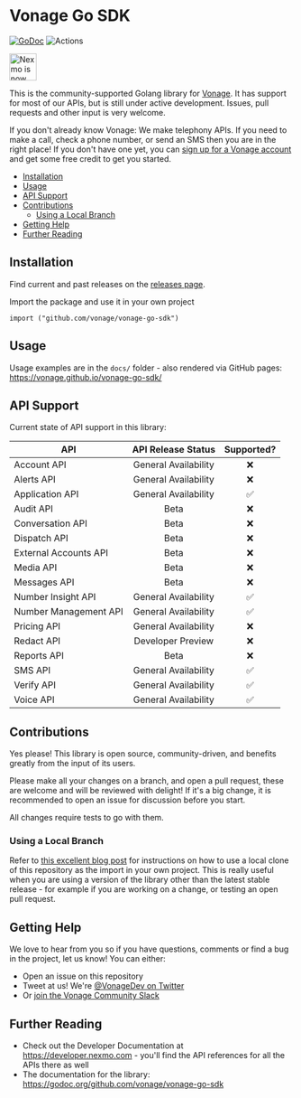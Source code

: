 # Vonage Go SDK

[![GoDoc](https://godoc.org/github.com/vonage/vonage-go-sdk?status.svg)](https://godoc.org/github.com/vonage/vonage-go-sdk) ![Actions](https://github.com/vonage/vonage-go-sdk/workflows/Vonage%20Go%20SDK/badge.svg)

<img src="https://developer.nexmo.com/assets/images/Vonage_Nexmo.svg" height="48px" alt="Nexmo is now known as Vonage" />

This is the community-supported Golang library for [Vonage](https://vonage.com). It has support for most of our APIs, but is still under active development. Issues, pull requests and other input is very welcome.

If you don't already know Vonage: We make telephony APIs. If you need to make a call, check a phone number, or send an SMS then you are in the right place! If you don't have one yet, you can [sign up for a Vonage account](https://dashboard.nexmo.com/sign-up?utm_source=DEV_REL&amp;utm_medium=github&amp;utm_campaign=vonage-go) and get some free credit to get you started.

  * [Installation](#installation)
  * [Usage](#usage)
  * [API Support](#api-support)
  * [Contributions](#contributions)
    * [Using a Local Branch](#using-a-local-branch)
  * [Getting Help](#getting-help)
  * [Further Reading](#further-reading)

## Installation

Find current and past releases on the [releases page](https://github.com/vonage/vonage-go-sdk/releases).

Import the package and use it in your own project

```
import ("github.com/vonage/vonage-go-sdk")
```

## Usage

Usage examples are in the `docs/` folder - also rendered via GitHub pages: <https://vonage.github.io/vonage-go-sdk/>

## API Support

Current state of API support in this library:

| API   | API Release Status |  Supported?
|----------|:---------:|:-------------:|
| Account API | General Availability |❌|
| Alerts API | General Availability |❌|
| Application API | General Availability |✅|
| Audit API | Beta |❌|
| Conversation API | Beta |❌|
| Dispatch API | Beta |❌|
| External Accounts API | Beta |❌|
| Media API | Beta | ❌|
| Messages API | Beta |❌|
| Number Insight API | General Availability |✅|
| Number Management API | General Availability |✅|
| Pricing API | General Availability |❌|
| Redact API | Developer Preview |❌|
| Reports API | Beta |❌|
| SMS API | General Availability |✅|
| Verify API | General Availability |✅|
| Voice API | General Availability |✅|

## Contributions

Yes please! This library is open source, community-driven, and benefits greatly from the input of its users.

Please make all your changes on a branch, and open a pull request, these are welcome and will be reviewed with delight! If it's a big change, it is recommended to open an issue for discussion before you start.

All changes require tests to go with them.

### Using a Local Branch

Refer to [this excellent blog post](https://thewebivore.com/using-replace-in-go-mod-to-point-to-your-local-module/) for instructions on how to use a local clone of this repository as the import in your own project. This is really useful when you are using a version of the library other than the latest stable release - for example if you are working on a change, or testing an open pull request.

## Getting Help
 
We love to hear from you so if you have questions, comments or find a bug in the project, let us know! You can either:
 
* Open an issue on this repository
* Tweet at us! We're [@VonageDev on Twitter](https://twitter.com/VonageDev)
* Or [join the Vonage Community Slack](https://developer.nexmo.com/community/slack)
 
## Further Reading
 
* Check out the Developer Documentation at <https://developer.nexmo.com> - you'll find the API references for all the APIs there as well
* The documentation for the library: <https://godoc.org/github.com/vonage/vonage-go-sdk>
